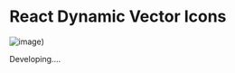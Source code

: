 # React Dynamic Vector Icons

![image](https://test-1253763202.cos.ap-shanghai.myqcloud.com/products/pic.gif))

Developing....

